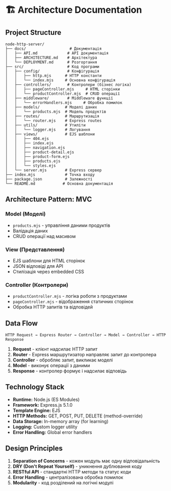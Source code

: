 # 🏗️ Architecture Documentation

## Project Structure

```
node-http-server/
├── docs/                   # Документація
│   ├── API.md             # API документація
│   ├── ARCHITECTURE.md    # Архітектура
│   └── DEPLOYMENT.md      # Розгортання
├── src/                   # Код програми
│   ├── config/            # Конфігурація
│   │   ├── http.mjs      # HTTP константи
│   │   └── index.mjs     # Основна конфігурація
│   ├── controllers/       # Контролери (бізнес логіка)
│   │   ├── pageController.mjs     # HTML сторінки
│   │   └── productController.mjs  # CRUD операції
│   ├── middleware/        # Middleware функції
│   │   └── errorHandlers.mjs     # Обробка помилок
│   ├── models/           # Моделі даних
│   │   └── products.mjs  # Модель продуктів
│   ├── routes/           # Маршрутизація
│   │   └── router.mjs    # Express routes
│   ├── utils/            # Утиліти
│   │   └── logger.mjs    # Логування
│   ├── views/            # EJS шаблони
│   │   ├── 404.ejs
│   │   ├── index.ejs
│   │   ├── navigation.ejs
│   │   ├── product-detail.ejs
│   │   ├── product-form.ejs
│   │   ├── products.ejs
│   │   └── styles.ejs
│   └── server.mjs        # Express сервер
├── index.mjs             # Точка входу
├── package.json          # Залежності
└── README.md            # Основна документація
```

## Architecture Pattern: MVC

### Model (Моделі)

- `products.mjs` - управління даними продуктів
- Валідація даних
- CRUD операції над масивом

### View (Представлення)

- EJS шаблони для HTML сторінок
- JSON відповіді для API
- Стилізація через embedded CSS

### Controller (Контролери)

- `productController.mjs` - логіка роботи з продуктами
- `pageController.mjs` - відображення статичних сторінок
- Обробка HTTP запитів та відповідей

## Data Flow

```
HTTP Request → Express Router → Controller → Model → Controller → HTTP Response
```

1. **Request** - клієнт надсилає HTTP запит
2. **Router** - Express маршрутизатор направляє запит до контролера
3. **Controller** - обробляє запит, викликає моделі
4. **Model** - виконує операції з даними
5. **Response** - контролер формує і надсилає відповідь

## Technology Stack

- **Runtime:** Node.js (ES Modules)
- **Framework:** Express.js 5.1.0
- **Template Engine:** EJS
- **HTTP Methods:** GET, POST, PUT, DELETE (method-override)
- **Data Storage:** In-memory array (for learning)
- **Logging:** Custom logger utility
- **Error Handling:** Global error handlers

## Design Principles

1. **Separation of Concerns** - кожен модуль має одну відповідальність
2. **DRY (Don't Repeat Yourself)** - уникнення дублювання коду
3. **RESTful API** - стандартні HTTP методи та статус коди
4. **Error Handling** - централізована обробка помилок
5. **Modularity** - код розділений на логічні модулі
